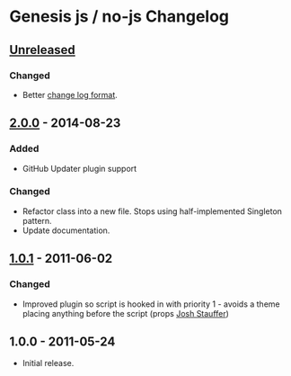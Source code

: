 # Genesis js / no-js Changelog

## [Unreleased]
### Changed
* Better [change log format][changelogformat].

## [2.0.0] - 2014-08-23
### Added
* GitHub Updater plugin support

### Changed
* Refactor class into a new file. Stops using half-implemented Singleton pattern.
* Update documentation.

## [1.0.1] - 2011-06-02
### Changed
* Improved plugin so script is hooked in with priority 1 - avoids a theme placing anything before the script (props [Josh Stauffer](http://twitter.com/joshstauffer))

## 1.0.0 - 2011-05-24

* Initial release.

[Unreleased]: https://github.com/GaryJones/genesis-js-no-js/compare/v2.0.0...HEAD
[2.0.0]: https://github.com/GaryJones/genesis-js-no-js/compare/v1.0.1...v2.0.0
[1.0.1]: https://github.com/GaryJones/genesis-js-no-js/compare/v1.0.0...v1.0.1
[changelogformat]: https://github.com/olivierlacan/keep-a-changelog#is-there-a-standard-change-log-format
